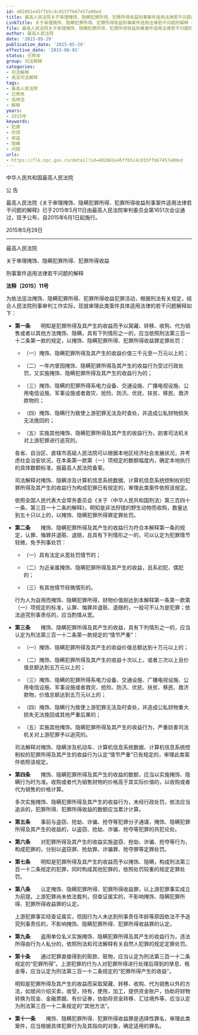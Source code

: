 ```yaml
---
id: 402881e45ffb5c4c015ffb67457a00ed
title: 最高人民法院关于审理掩饰、隐瞒犯罪所得、犯罪所得收益刑事案件适用法律若干问题的解释
LinkTitle: 关于审理掩饰、隐瞒犯罪所得、犯罪所得收益刑事案件适用法律若干问题的解释（2015）
file: 最高人民法院关于审理掩饰、隐瞒犯罪所得、犯罪所得收益刑事案件适用法律若干问题的解释_20150529_402881e45ffb5c4c015ffb67457a00ed.docx
author: 最高人民法院
date: '2015-05-29'
publication_date: '2015-05-29'
effective_date: '2015-06-01'
status: 已修改
group: 司法解释
categories:
- 司法解释
- 高法司法解释
tags:
- 最高人民法院
- 已修改
- 适用法
- 解释
years:
- 2015年
keywords:
- 犯罪
- 所得
- 收益
- 隐瞒
- 问题
urls:
- https://flk.npc.gov.cn/detail?id=402881e45ffb5c4c015ffb67457a00ed
---
```


中华人民共和国最高人民法院

公 告

最高人民法院《关于审理掩饰、隐瞒犯罪所得、犯罪所得收益刑事案件适用法律若干问题的解释》已于2015年5月11日由最高人民法院审判委员会第1651次会议通过，现予公布，自2015年6月1日起施行。

2015年5月29日

---

最高人民法院

关于审理掩饰、隐瞒犯罪所得、犯罪所得收益

刑事案件适用法律若干问题的解释

**法释〔2015〕11号**

为依法惩治掩饰、隐瞒犯罪所得、犯罪所得收益犯罪活动，根据刑法有关规定，结合人民法院刑事审判工作实际，现就审理此类案件具体适用法律的若干问题解释如下：

- **第一条**　　明知是犯罪所得及其产生的收益而予以窝藏、转移、收购、代为销售或者以其他方法掩饰、隐瞒，具有下列情形之一的，应当依照刑法第三百一十二条第一款的规定，以掩饰、隐瞒犯罪所得、犯罪所得收益罪定罪处罚：

  - （一）掩饰、隐瞒犯罪所得及其产生的收益价值三千元至一万元以上的；

  - （二）一年内曾因掩饰、隐瞒犯罪所得及其产生的收益行为受过行政处罚，又实施掩饰、隐瞒犯罪所得及其产生的收益行为的；

  - （三）掩饰、隐瞒的犯罪所得系电力设备、交通设施、广播电视设施、公用电信设施、军事设施或者救灾、抢险、防汛、优抚、扶贫、移民、救济款物的；

  - （四）掩饰、隐瞒行为致使上游犯罪无法及时查处，并造成公私财物损失无法挽回的；

  - （五）实施其他掩饰、隐瞒犯罪所得及其产生的收益行为，妨害司法机关对上游犯罪进行追究的。

  各省、自治区、直辖市高级人民法院可以根据本地区经济社会发展状况，并考虑社会治安状况，在本条第一款第（一）项规定的数额幅度内，确定本地执行的具体数额标准，报最高人民法院备案。

  司法解释对掩饰、隐瞒涉及计算机信息系统数据、计算机信息系统控制权的犯罪所得及其产生的收益行为构成犯罪已有规定的，审理此类案件依照该规定。

  依照全国人民代表大会常务委员会《关于〈中华人民共和国刑法〉第三百四十一条、第三百一十二条的解释》，明知是非法狩猎的野生动物而收购，数量达到五十只以上的，以掩饰、隐瞒犯罪所得罪定罪处罚。

- **第二条**　　掩饰、隐瞒犯罪所得及其产生的收益行为符合本解释第一条的规定，认罪、悔罪并退赃、退赔，且具有下列情形之一的，可以认定为犯罪情节轻微，免予刑事处罚：

  - （一）具有法定从宽处罚情节的；

  - （二）为近亲属掩饰、隐瞒犯罪所得及其产生的收益，且系初犯、偶犯的；

  - （三）有其他情节轻微情形的。

  行为人为自用而掩饰、隐瞒犯罪所得，财物价值刚达到本解释第一条第一款第（一）项规定的标准，认罪、悔罪并退赃、退赔的，一般可不认为是犯罪；依法追究刑事责任的，应当酌情从宽。

- **第三条**　　掩饰、隐瞒犯罪所得及其产生的收益，具有下列情形之一的，应当认定为刑法第三百一十二条第一款规定的“情节严重”：

  - （一）掩饰、隐瞒犯罪所得及其产生的收益价值总额达到十万元以上的；

  - （二）掩饰、隐瞒犯罪所得及其产生的收益十次以上，或者三次以上且价值总额达到五万元以上的；

  - （三）掩饰、隐瞒的犯罪所得系电力设备、交通设施、广播电视设施、公用电信设施、军事设施或者救灾、抢险、防汛、优抚、扶贫、移民、救济款物，价值总额达到五万元以上的；

  - （四）掩饰、隐瞒行为致使上游犯罪无法及时查处，并造成公私财物重大损失无法挽回或其他严重后果的；

  - （五）实施其他掩饰、隐瞒犯罪所得及其产生的收益行为，严重妨害司法机关对上游犯罪予以追究的。

  司法解释对掩饰、隐瞒涉及机动车、计算机信息系统数据、计算机信息系统控制权的犯罪所得及其产生的收益行为认定“情节严重”已有规定的，审理此类案件依照该规定。

- **第四条**　　掩饰、隐瞒犯罪所得及其产生的收益的数额，应当以实施掩饰、隐瞒行为时为准。收购或者代为销售财物的价格高于其实际价值的，以收购或者代为销售的价格计算。

  多次实施掩饰、隐瞒犯罪所得及其产生的收益行为，未经行政处罚，依法应当追诉的，犯罪所得、犯罪所得收益的数额应当累计计算。

- **第五条**　　事前与盗窃、抢劫、诈骗、抢夺等犯罪分子通谋，掩饰、隐瞒犯罪所得及其产生的收益的，以盗窃、抢劫、诈骗、抢夺等犯罪的共犯论处。

- **第六条**　　对犯罪所得及其产生的收益实施盗窃、抢劫、诈骗、抢夺等行为，构成犯罪的，分别以盗窃罪、抢劫罪、诈骗罪、抢夺罪等定罪处罚。

- **第七条**　　明知是犯罪所得及其产生的收益而予以掩饰、隐瞒，构成刑法第三百一十二条规定的犯罪，同时构成其他犯罪的，依照处罚较重的规定定罪处罚。

- **第八条**　　认定掩饰、隐瞒犯罪所得、犯罪所得收益罪，以上游犯罪事实成立为前提。上游犯罪尚未依法裁判，但查证属实的，不影响掩饰、隐瞒犯罪所得、犯罪所得收益罪的认定。

  上游犯罪事实经查证属实，但因行为人未达到刑事责任年龄等原因依法不予追究刑事责任的，不影响掩饰、隐瞒犯罪所得、犯罪所得收益罪的认定。

- **第九条**　　盗用单位名义实施掩饰、隐瞒犯罪所得及其产生的收益行为，违法所得由行为人私分的，依照刑法和司法解释有关自然人犯罪的规定定罪处罚。

- **第十条**　　通过犯罪直接得到的赃款、赃物，应当认定为刑法第三百一十二条规定的“犯罪所得”。上游犯罪的行为人对犯罪所得进行处理后得到的孳息、租金等，应当认定为刑法第三百一十二条规定的“犯罪所得产生的收益”。

  明知是犯罪所得及其产生的收益而采取窝藏、转移、收购、代为销售以外的方法，如居间介绍买卖，收受，持有，使用，加工，提供资金账户，协助将财物转换为现金、金融票据、有价证券，协助将资金转移、汇往境外等，应当认定为刑法第三百一十二条规定的“其他方法”。

- **第十一条**　　掩饰、隐瞒犯罪所得、犯罪所得收益罪是选择性罪名，审理此类案件，应当根据具体犯罪行为及其指向的对象，确定适用的罪名。
